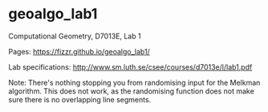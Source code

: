 # geoalgo_lab1
Computational Geometry, D7013E, Lab 1


Pages: https://fizzr.github.io/geoalgo_lab1/

Lab specifications: http://www.sm.luth.se/csee/courses/d7013e/l/lab1.pdf

Note: There's nothing stopping you from randomising input for the Melkman algorithm. This does not work, as the randomising function does not make sure there is no overlapping line segments.
